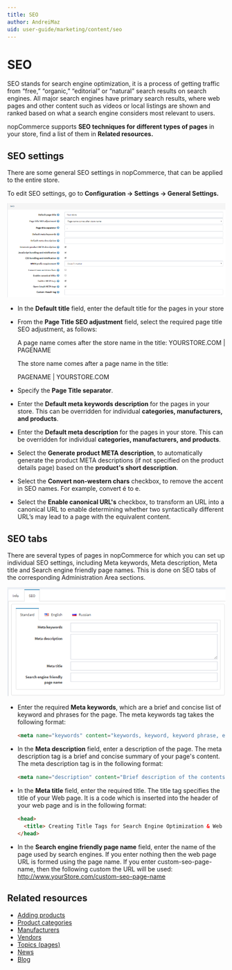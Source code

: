 ```yaml
---
title: SEO
author: AndreiMaz
uid: user-guide/marketing/content/seo
---
```

# SEO

SEO stands for search engine optimization, it is a process of getting traffic from “free,” “organic,” “editorial” or “natural” search results on search engines. All major search engines have primary search results, where web pages and other content such as videos or local listings are shown and ranked based on what a search engine considers most relevant to users.

nopCommerce supports **SEO techniques for different types of pages** in your store, find a list of them in **Related resources.**

## SEO settings

There are some general SEO settings in nopCommerce, that can be applied to the entire store.

To edit SEO settings, go to **Configuration → Settings → General Settings.**

![p1](_static/seo/seo1.png)

 - In the **Default title** field, enter the default title for the pages in your store
 - From the **Page Title SEO adjustment** field, select the required page title SEO adjustment, as follows:

	A page name comes after the store name in the title:
	YOURSTORE.COM | PAGENAME

	The store name comes after a page name in the title:

	PAGENAME | YOURSTORE.COM

 - Specify the **Page Title separator**.
 - Enter the **Default meta keywords description** for the pages in your store. This can be overridden for individual **categories, manufacturers, and products**.
 - Enter the **Default meta description** for the pages in your store. This can be overridden for individual **categories, manufacturers, and products**.
 - Select the **Generate product META description**, to automatically generate the product META descriptions (if not specified on the product details page) based on the **product's short description**.
 - Select the **Convert non-western chars** checkbox, to remove the accent in SEO names. For example, convert é to e.
 - Select the **Enable canonical URL's** checkbox, to transform an URL into a canonical URL to enable determining whether two syntactically different URL’s may lead to a page with the equivalent content.
 
## SEO tabs

There are several types of pages in nopCommerce for which you can set up individual SEO settings, including Meta keywords, Meta description, Meta title and Search engine friendly page names. This is done on SEO tabs of the corresponding Administration Area sections.

![p2](_static/seo/seo2.png)

 - Enter the required **Meta keywords**, which are a brief and concise list of keyword and phrases for the page. The meta keywords tag takes the following format:

	```html
	<meta name="keywords" content="keywords, keyword, keyword phrase, etc." >
	```

 - In the **Meta description** field, enter a description of the page. The meta description tag is a brief and concise summary of your page's content. The meta description tag is in the following format:

	```html
	<meta name="description" content="Brief description of the contents of your page." >
	```

 - In the **Meta title** field, enter the required title. The title tag specifies the title of your Web page. It is a code which is inserted into the header of your web page and is in the following format:

	```html
	<head>
	  <title> Creating Title Tags for Search Engine Optimization & Web Usability </title>
	</head>
	```

 - In the **Search engine friendly page name** field, enter the name of the page used by search engines. If you enter nothing then the web page URL is formed using the page name. If you enter custom-seo-page-name, then the following custom the URL will be used:  http://www.yourStore.com/custom-seo-page-name

## Related resources

 - [Adding products](xref:user-guide/running/product-management/products/adding-products/index)
 - [Product categories](xref:user-guide/running/product-management/categories)
 - [Manufacturers](xref:user-guide/running/product-management/manufacturers)
 - [Vendors](xref:user-guide/configuring/settingup/customers/vendors/index)
 - [Topics (pages)](xref:user-guide/marketing/content/topics)
 - [News](xref:user-guide/marketing/content/news/index)
 - [Blog](xref:user-guide/marketing/content/blog/index)

